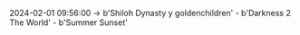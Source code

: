 2024-02-01 09:56:00 -> b'Shiloh Dynasty y goldenchildren' - b'Darkness 2 The World' - b'Summer Sunset'
